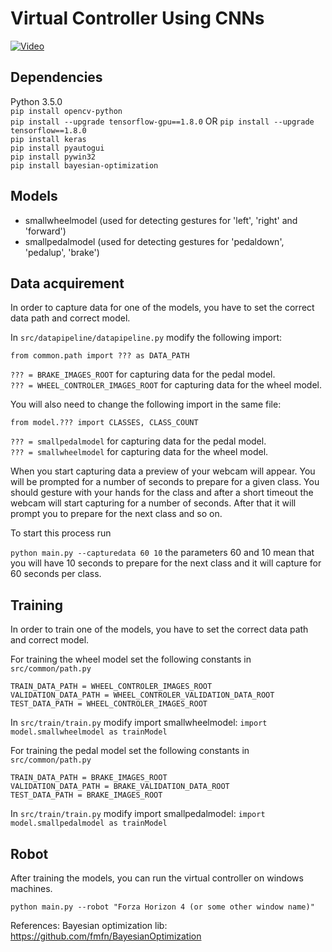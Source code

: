# Virtual Controller Using CNNs

[![Video](https://img.youtube.com/vi/vaDNwgEBLJY/0.jpg)](https://www.youtube.com/watch?v=vaDNwgEBLJY)

## Dependencies
Python 3.5.0<br/>
`pip install opencv-python`<br/>
`pip install --upgrade tensorflow-gpu==1.8.0` OR `pip install --upgrade tensorflow==1.8.0`<br/>
`pip install keras`<br/>
`pip install pyautogui`<br/>
`pip install pywin32`<br/>
`pip install bayesian-optimization`<br/>

## Models

- smallwheelmodel (used for detecting gestures for 'left', 'right' and 'forward')
- smallpedalmodel (used for detecting gestures for 'pedaldown', 'pedalup', 'brake')

## Data acquirement

In order to capture data for one of the models, you have to set the correct data path and correct model.

In `src/datapipeline/datapipeline.py` modify the following import:

`from common.path import ??? as DATA_PATH`<br/> 

`??? = BRAKE_IMAGES_ROOT` for capturing data for the pedal model.<br/>
`??? = WHEEL_CONTROLER_IMAGES_ROOT` for capturing data for the wheel model.<br/>

You will also need to change the following import in the same file:

`from model.??? import CLASSES, CLASS_COUNT`

`??? = smallpedalmodel` for capturing data for the pedal model.<br/>
`??? = smallwheelmodel` for capturing data for the wheel model.<br/>

When you start capturing data a preview of your webcam will appear. You will be prompted for a number of seconds to prepare
for a given class. You should gesture with your hands for the class and after a short timeout the webcam will start capturing
for a number of seconds. After that it will prompt you to prepare for the next class and so on.

To start this process run

`python main.py --capturedata 60 10` the parameters 60 and 10 mean that you will have 10 seconds to prepare for the next class
and it will capture for 60 seconds per class.

## Training
In order to train one of the models, you have to set the correct data path and correct model.

For training the wheel model set the following constants in `src/common/path.py`

`TRAIN_DATA_PATH = WHEEL_CONTROLER_IMAGES_ROOT`<br/>
`VALIDATION_DATA_PATH = WHEEL_CONTROLER_VALIDATION_DATA_ROOT`<br/>
`TEST_DATA_PATH = WHEEL_CONTROLER_IMAGES_ROOT`<br/>

In `src/train/train.py` modify import smallwheelmodel:
`import model.smallwheelmodel as trainModel`

For training the pedal model set the following constants in `src/common/path.py`

`TRAIN_DATA_PATH = BRAKE_IMAGES_ROOT`<br/>
`VALIDATION_DATA_PATH = BRAKE_VALIDATION_DATA_ROOT`<br/>
`TEST_DATA_PATH = BRAKE_IMAGES_ROOT`<br/>

In `src/train/train.py` modify import smallpedalmodel:
`import model.smallpedalmodel as trainModel`

## Robot
After training the models, you can run the virtual controller on windows machines.

`python main.py --robot "Forza Horizon 4 (or some other window name)"`

References:
Bayesian optimization lib: https://github.com/fmfn/BayesianOptimization


